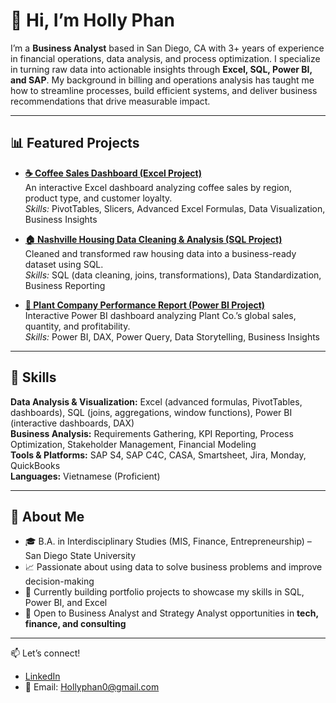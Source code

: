 # 👋 Hi, I’m Holly Phan  

I’m a **Business Analyst** based in San Diego, CA with 3+ years of experience in financial operations, data analysis, and process optimization. I specialize in turning raw data into actionable insights through **Excel, SQL, Power BI, and SAP**. My background in billing and operations analysis has taught me how to streamline processes, build efficient systems, and deliver business recommendations that drive measurable impact.  

---

  ## 📊 Featured Projects  

- **[☕ Coffee Sales Dashboard (Excel Project)](https://github.com/hollyphan/Excel)**  
  An interactive Excel dashboard analyzing coffee sales by region, product type, and customer loyalty.  
  *Skills:* PivotTables, Slicers, Advanced Excel Formulas, Data Visualization, Business Insights  

- **[🏠 Nashville Housing Data Cleaning & Analysis (SQL Project)](https://github.com/hollyphan/SQL)**  
  Cleaned and transformed raw housing data into a business-ready dataset using SQL.  
  *Skills:* SQL (data cleaning, joins, transformations), Data Standardization, Business Reporting  

- **[🌱 Plant Company Performance Report (Power BI Project)](https://github.com/hollyphan/Power-BI)**  
  Interactive Power BI dashboard analyzing Plant Co.’s global sales, quantity, and profitability.  
  *Skills:* Power BI, DAX, Power Query, Data Storytelling, Business Insights  


---

## 🔧 Skills  

**Data Analysis & Visualization:** Excel (advanced formulas, PivotTables, dashboards), SQL (joins, aggregations, window functions), Power BI (interactive dashboards, DAX)  
**Business Analysis:** Requirements Gathering, KPI Reporting, Process Optimization, Stakeholder Management, Financial Modeling  
**Tools & Platforms:** SAP S4, SAP C4C, CASA, Smartsheet, Jira, Monday, QuickBooks  
**Languages:** Vietnamese (Proficient)  

---

## 🌟 About Me  

- 🎓 B.A. in Interdisciplinary Studies (MIS, Finance, Entrepreneurship) – San Diego State University  
- 📈 Passionate about using data to solve business problems and improve decision-making  
- 🚀 Currently building portfolio projects to showcase my skills in SQL, Power BI, and Excel  
- 🤝 Open to Business Analyst and Strategy Analyst opportunities in **tech, finance, and consulting**  

---

📫 Let’s connect!  
- [LinkedIn](https://www.linkedin.com/in/holly-phan/)  
- 📧 Email: Hollyphan0@gmail.com  

